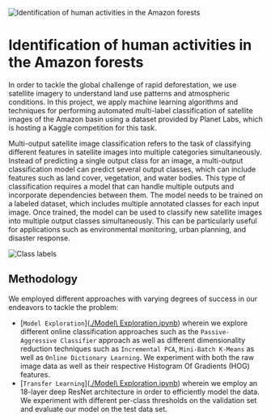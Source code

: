 ![Identification of human activities in the Amazon forests](https://raw.githubusercontent.com/planetlabs/planet-amazon-deforestation/master/img/chipdesc.jpg)


# Identification of human activities in the Amazon forests

In order to tackle the global challenge of rapid deforestation, we use satellite imagery to understand land use patterns and atmospheric conditions. In this project, we apply machine learning algorithms and techniques for performing automated multi-label classification of satellite images of the Amazon basin using a dataset provided by Planet Labs, which is hosting a Kaggle competition for this task.

Multi-output satellite image classification refers to the task of classifying different features in satellite images into multiple categories simultaneously. Instead of predicting a single output class for an image, a multi-output classification model can predict several output classes, which can include features such as land cover, vegetation, and water bodies. This type of classification requires a model that can handle multiple outputs and incorporate dependencies between them. The model needs to be trained on a labeled dataset, which includes multiple annotated classes for each input image. Once trained, the model can be used to classify new satellite images into multiple output classes simultaneously. This can be particularly useful for applications such as environmental monitoring, urban planning, and disaster response.

![Class labels](https://raw.githubusercontent.com/planetlabs/planet-amazon-deforestation/master/img/chips.jpg)

## Methodology

We employed different approaches with varying degrees of success in our endeavors to tackle the problem:

- [`Model Exploration`]([./Model\ Exploration.ipynb](https://github.com/AristiPap/Amazon_Rainforest/blob/main/Model%20Exploration.ipynb)) wherein we explore different online classification approaches such as the `Passive-Aggressive Classifier` approach as well as different dimensionality reduction techniques such as `Incremental PCA`, `Mini-Batch K-Means` as well as `Online Dictionary Learning`. We experiment with both the raw image data as well as their respective Histogram Of Gradients (HOG) features.
- [`Transfer Learning`]([./Model\ Exploration.ipynb](https://github.com/AristiPap/Amazon_Rainforest/blob/main/Transfer%20Learning.ipynb)) wherein we employ an 18-layer deep ResNet architecture in order to efficiently model the data. We experiment with different per-class thresholds on the validation set and evaluate our model on the test data set.
